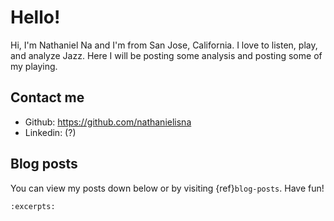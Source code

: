 # Hello!

Hi, I'm Nathaniel Na and I'm from San Jose, California. I love to listen, play, and analyze Jazz. Here I will be posting some analysis and posting some of my playing. 


## Contact me

- Github: https://github.com/nathanielisna
- Linkedin: (?)

## Blog posts

You can view my posts down below or by visiting {ref}`blog-posts`. Have fun!
<!-- Here is an atom feed {ref}`blog-feed`. -->

```{postlist}
:excerpts:
```